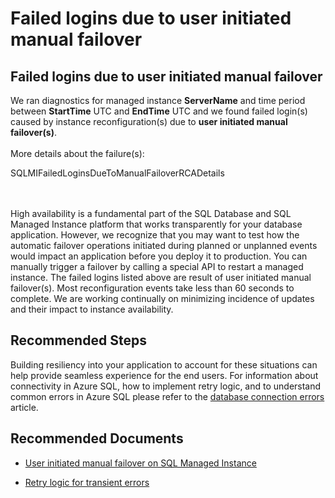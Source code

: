 <properties
	pageTitle="Failed logins due to user initiated manual failover"
	description="Failed logins due to user initiated manual failover"
	infoBubbleText="Failed logins due to user initiated manual failover"
	service="microsoft.sql"
	resource="managedInstances"
	ms.author="vitomaz"
	authors="vitomaz-msft"
	displayOrder=""
	articleId="sqlmi-availability-rca-manualfaillover"
	diagnosticScenario="sqlmi-availability-rca-manualfaillover"
	selfHelpType="diagnostics"
	supportTopicIds="32739488,32637246,32637259,32637254"
	resourceTags=""
	productPesIds="16259"
	cloudEnvironments="public,blackForest,fairfax,mooncake, usnat, ussec"
	ownershipId="AzureData_AzureSQLMI"
/>
# Failed logins due to user initiated manual failover

## **Failed logins due to user initiated manual failover**
<!--issueDescription-->
We ran diagnostics for managed instance **<!--$ServerName-->ServerName<!--/$ServerName-->** and time period between **<!--$StartTime-->StartTime<!--/$StartTime-->** UTC and **<!--$EndTime-->EndTime<!--/$EndTime-->** UTC and we found failed login(s) caused by instance reconfiguration(s) due to **user initiated manual failover(s)**.  
<br>
More details about the failure(s):  
<!--$SQLMIFailedLoginsDueToManualFailoverRCADetails-->SQLMIFailedLoginsDueToManualFailoverRCADetails<!--/$SQLMIFailedLoginsDueToManualFailoverRCADetails-->
<!--/issueDescription-->   
<br><br>
High availability is a fundamental part of the SQL Database and SQL Managed Instance platform that works transparently for your database application. However, we recognize that you may want to test how the automatic failover operations initiated during planned or unplanned events would impact an application before you deploy it to production. You can manually trigger a failover by calling a special API to restart a managed instance. The failed logins listed above are result of user initiated manual failover(s). Most reconfiguration events take less than 60 seconds to complete. We are working continually on minimizing incidence of updates and their impact to instance availability. 

## **Recommended Steps** 

Building resiliency into your application to account for these situations can help provide seamless experience for the end users. For information about connectivity in Azure SQL, how to implement retry logic, and to understand common errors in Azure SQL please refer to the [database connection errors](https://docs.microsoft.com/azure/sql-database/sql-database-develop-error-messages#database-connection-errors-transient-errors-and-other-temporary-errors) article.

## **Recommended Documents**

* [User initiated manual failover on SQL Managed Instance](https://techcommunity.microsoft.com/t5/azure-sql-database/user-initiated-manual-failover-on-sql-managed-instance/ba-p/1538803)

* [Retry logic for transient errors](https://docs.microsoft.com/azure/azure-sql/database/troubleshoot-common-connectivity-issues#retry-logic-for-transient-errors)